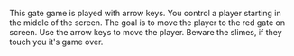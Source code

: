This gate game is played with arrow keys. You control a player starting in the middle of the screen. 
The goal is to move the player to the red gate on screen. Use the arrow keys to move the player. 
Beware the slimes, if they touch you it's game over.
